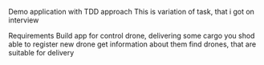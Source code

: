 Demo application with TDD approach
This is variation of task, that i got on interview

Requirements
Build app for control drone, delivering some cargo
you shod able to 
register new drone
get information about them
find drones, that are suitable for delivery